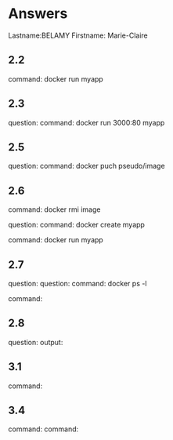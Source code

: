 # Answers

Lastname:BELAMY
Firstname: Marie-Claire

## 2.2
command: docker run myapp

## 2.3
question:
command: docker run 3000:80 myapp

## 2.5
question:
command: docker puch pseudo/image

## 2.6
command: docker rmi image

question:
command: docker create myapp

command: docker run myapp

## 2.7
question:
question:
command: docker ps -l

command:

## 2.8
question:
output:

## 3.1
command:

## 3.4
command:
command:
